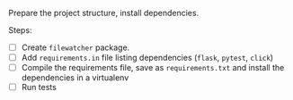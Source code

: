 Prepare the project structure, install dependencies.

Steps:

* [ ] Create `filewatcher` package.
* [ ] Add `requirements.in` file listing dependencies (`flask`, `pytest`, `click`)
* [ ] Compile the requirements file, save as `requirements.txt` and install the dependencies in a virtualenv
* [ ] Run tests
